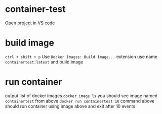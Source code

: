 # container-test
Open project in VS code

# build image
`ctrl + shift + p`
Use `Docker Images: Build Image...` extension
use name `containertest:latest` and build image

# run container
output list of docker images
`docker image ls`
you should see image named `containertest` from above
`docker run containertest 10`
command above should run container using image above and exit after 10 events